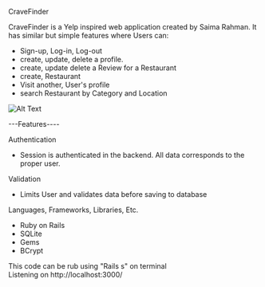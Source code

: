 CraveFinder

CraveFinder is a Yelp inspired web application created by Saima Rahman. It has similar but simple features where
Users can:
- Sign-up, Log-in, Log-out
- create, update, delete a profile.
- create, update delete a Review for a Restaurant
- create, Restaurant
- Visit another, User's profile
- search Restaurant by Category and Location

![Alt Text](https://media.giphy.com/media/Qu7rEO0EHnF00d460d/giphy.gif)

---Features----

Authentication
- Session is authenticated in the backend. All data corresponds to the proper user.

Validation
- Limits User and validates data before saving to database

Languages, Frameworks, Libraries, Etc.

- Ruby on Rails
- SQLite
- Gems
- BCrypt

This code can be rub using "Rails s" on terminal  
Listening on http://localhost:3000/
